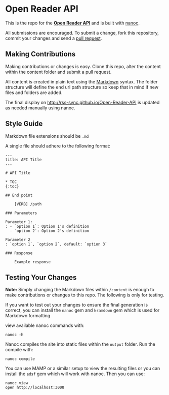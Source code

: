# Open Reader API

This is the repo for the **[Open Reader API](http://rss-sync.github.io/Open-Reader-API/)** and is built with [nanoc](http://nanoc.ws/).

All submissions are encouraged. To submit a change, fork this repository, commit your changes and send a [pull request](https://help.github.com/articles/using-pull-requests).

## Making Contributions

Making contributions or changes is easy. Clone this repo, alter the content within the content folder and submit a pull request.

All content is created in plain text using the [Markdown](http://daringfireball.net/projects/markdown/) syntax. The folder structure will define the end url path structure so keep that in mind if new files and folders are added.

The final display on http://rss-sync.github.io/Open-Reader-API is updated as needed manually using nanoc.

## Style Guide

Markdown file extensions should be `.md`

A single file should adhere to the following format:

    ---
    title: API Title
    ---

    # API Title

    * TOC
    {:toc}

    ## End point

        [VERB] /path

    ### Parameters

    Parameter 1:
    : - `option 1`: Option 1's definition
      - `option 2`: Option 2's definition

    Parameter 2
    : `option 1`, `option 2`, default: `option 3`

    ### Response

        Example response


## Testing Your Changes

**Note:** Simply changing the Markdown files within `/content` is enough to make contributions or changes to this repo. The following is only for testing.

If you want to test out your changes to ensure the final generation is correct, you can install the `nanoc` gem and `kramdown` gem which is used for Markdown formatting.

view available nanoc commands with:

    nanoc -h

Nanoc compiles the site into static files within the `output` folder. Run the compile with:

    nanoc compile

You can use MAMP or a similar setup to view the resulting files or you can install the `adsf` gem which will work with nanoc. Then you can use:

    nanoc view
    open http://localhost:3000
